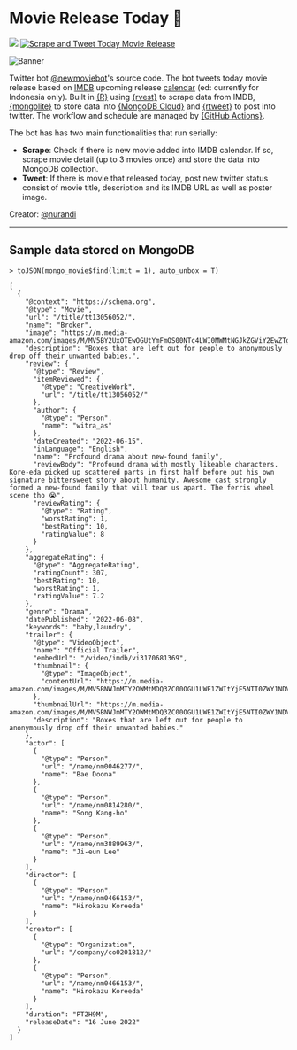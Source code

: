 # Movie Release Today 🤖

[![](https://img.shields.io/badge/Twitter-@newmoviebot-white?style=flat&labelColor=blue&logo=Twitter&logoColor=white)](https://twitter.com/newmoviebot)
[![Scrape and Tweet Today Movie Release](https://github.com/nurandi/movieRelease/actions/workflows/main.yml/badge.svg)](https://github.com/nurandi/movieRelease/actions/workflows/main.yml)

![Banner](https://pbs.twimg.com/profile_banners/1493425084908044288/1655330022/1500x500 "Banner")

Twitter bot [@newmoviebot](https://www.twitter.com/newmoviebot)'s source code. The bot tweets today movie release based on [IMDB](https://www.imdb.com) upcoming release [calendar](https://www.imdb.com/calendar?region=ID) (ed: currently for Indonesia only). Built in [{R}](https://www.r-project.org/) using [{rvest}](https://rvest.tidyverse.org/) to scrape data from IMDB, [{mongolite}](https://cran.r-project.org/web/packages/mongolite/index.html) to store data into [{MongoDB Cloud}](https://www.mongodb.com/cloud) and [{rtweet}](https://docs.ropensci.org/rtweet/) to post into twitter. The workflow and schedule are managed by [{GitHub Actions}](https://docs.github.com/en/actions). 

The bot has has two main functionalities that run serially:

+ **Scrape**: Check if there is new movie added into IMDB calendar. If so, scrape movie detail (up to 3 movies once) and store the data into MongoDB collection.
+ **Tweet**: If there is movie that released today, post new twitter status consist of movie title, description and its IMDB URL as well as poster image.

Creator: [@nurandi](https://www.twitter.com/nurandi)

---

## Sample data stored on MongoDB

```
> toJSON(mongo_movie$find(limit = 1), auto_unbox = T)

[
  {
    "@context": "https://schema.org",
    "@type": "Movie",
    "url": "/title/tt13056052/",
    "name": "Broker",
    "image": "https://m.media-amazon.com/images/M/MV5BY2UxOTEwOGUtYmFmOS00NTc4LWI0MWMtNGJkZGViY2EwZTgyXkEyXkFqcGdeQXVyNDY5NTQyMDU@._V1_.jpg",
    "description": "Boxes that are left out for people to anonymously drop off their unwanted babies.",
    "review": {
      "@type": "Review",
      "itemReviewed": {
        "@type": "CreativeWork",
        "url": "/title/tt13056052/"
      },
      "author": {
        "@type": "Person",
        "name": "witra_as"
      },
      "dateCreated": "2022-06-15",
      "inLanguage": "English",
      "name": "Profound drama about new-found family",
      "reviewBody": "Profound drama with mostly likeable characters. Kore-eda picked up scattered parts in first half before put his own signature bittersweet story about humanity. Awesome cast strongly formed a new-found family that will tear us apart. The ferris wheel scene tho 😭",
      "reviewRating": {
        "@type": "Rating",
        "worstRating": 1,
        "bestRating": 10,
        "ratingValue": 8
      }
    },
    "aggregateRating": {
      "@type": "AggregateRating",
      "ratingCount": 307,
      "bestRating": 10,
      "worstRating": 1,
      "ratingValue": 7.2
    },
    "genre": "Drama",
    "datePublished": "2022-06-08",
    "keywords": "baby,laundry",
    "trailer": {
      "@type": "VideoObject",
      "name": "Official Trailer",
      "embedUrl": "/video/imdb/vi3170681369",
      "thumbnail": {
        "@type": "ImageObject",
        "contentUrl": "https://m.media-amazon.com/images/M/MV5BNWJmMTY2OWMtMDQ3ZC00OGU1LWE1ZWItYjE5NTI0ZWY1NDVhXkEyXkFqcGdeQWxiaWFtb250._V1_.jpg"
      },
      "thumbnailUrl": "https://m.media-amazon.com/images/M/MV5BNWJmMTY2OWMtMDQ3ZC00OGU1LWE1ZWItYjE5NTI0ZWY1NDVhXkEyXkFqcGdeQWxiaWFtb250._V1_.jpg",
      "description": "Boxes that are left out for people to anonymously drop off their unwanted babies."
    },
    "actor": [
      {
        "@type": "Person",
        "url": "/name/nm0046277/",
        "name": "Bae Doona"
      },
      {
        "@type": "Person",
        "url": "/name/nm0814280/",
        "name": "Song Kang-ho"
      },
      {
        "@type": "Person",
        "url": "/name/nm3889963/",
        "name": "Ji-eun Lee"
      }
    ],
    "director": [
      {
        "@type": "Person",
        "url": "/name/nm0466153/",
        "name": "Hirokazu Koreeda"
      }
    ],
    "creator": [
      {
        "@type": "Organization",
        "url": "/company/co0201812/"
      },
      {
        "@type": "Person",
        "url": "/name/nm0466153/",
        "name": "Hirokazu Koreeda"
      }
    ],
    "duration": "PT2H9M",
    "releaseDate": "16 June 2022"
  }
]
```

